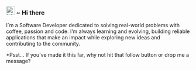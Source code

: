 ### <img src="https://user-images.githubusercontent.com/1303154/88677602-1635ba80-d120-11ea-84d8-d263ba5fc3c0.gif" width="24px" alt="hi"> ~ Hi there

I`m a Software Developer dedicated to solving real-world problems with coffee, passion and code. I’m always learning and evolving, 
building reliable applications that make an impact while exploring new ideas and contributing to the community.

*Psst... If you’ve made it this far, why not hit that follow button or drop me a message?

